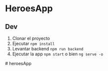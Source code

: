 # HeroesApp

## Dev

1. Clonar el proyecto
2. Ejecutar ```npm install```
3. Levantar backend ```npm run backend```
4. Ejecutar la app ```npm start``` o bien ```ng serve -o```


#   h e r o e s A p p  
 